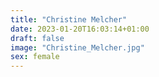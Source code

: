 ```yaml
---
title: "Christine Melcher"
date: 2023-01-20T16:03:14+01:00
draft: false
image: "Christine_Melcher.jpg"
sex: female
---
```



